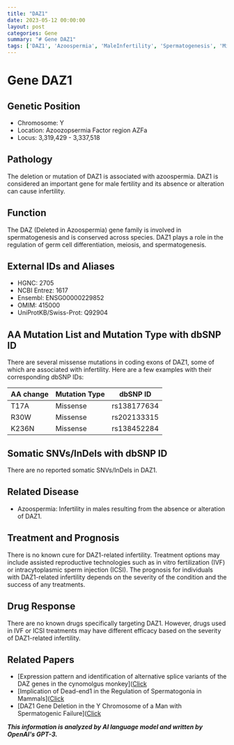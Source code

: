 ```yaml
---
title: "DAZ1"
date: 2023-05-12 00:00:00
layout: post
categories: Gene
summary: "# Gene DAZ1"
tags: ['DAZ1', 'Azoospermia', 'MaleInfertility', 'Spermatogenesis', 'MissenseMutations', 'AssistedReproductiveTechnologies', 'TreatmentOptions', 'Prognosis']
---
```


# Gene DAZ1

## Genetic Position
- Chromosome: Y
- Location:  Azoozopsermia Factor region AZFa
- Locus: 3,319,429 - 3,337,518

## Pathology
The deletion or mutation of DAZ1 is associated with azoospermia. DAZ1 is considered an important gene for male fertility and its absence or alteration can cause infertility.

## Function
The DAZ (Deleted in Azoospermia) gene family is involved in spermatogenesis and is conserved across species. DAZ1 plays a role in the regulation of germ cell differentiation, meiosis, and spermatogenesis.

## External IDs and Aliases
- HGNC: 2705
- NCBI Entrez: 1617
- Ensembl: ENSG00000229852
- OMIM: 415000
- UniProtKB/Swiss-Prot: Q92904

## AA Mutation List and Mutation Type with dbSNP ID
There are several missense mutations in coding exons of DAZ1, some of which are associated with infertility. Here are a few examples with their corresponding dbSNP IDs:

|AA change|Mutation Type|dbSNP ID|
|--------|------------|-------|
|T17A|Missense|rs138177634|
|R30W|Missense|rs202133315|
|K236N|Missense|rs138452284|

## Somatic SNVs/InDels with dbSNP ID
There are no reported somatic SNVs/InDels in DAZ1.

## Related Disease
- Azoospermia: Infertility in males resulting from the absence or alteration of DAZ1.

## Treatment and Prognosis
There is no known cure for DAZ1-related infertility. Treatment options may include assisted reproductive technologies such as in vitro fertilization (IVF) or intracytoplasmic sperm injection (ICSI). The prognosis for individuals with DAZ1-related infertility depends on the severity of the condition and the success of any treatments.

## Drug Response
There are no known drugs specifically targeting DAZ1. However, drugs used in IVF or ICSI treatments may have different efficacy based on the severity of DAZ1-related infertility.

## Related Papers
- [Expression pattern and identification of alternative splice variants of the DAZ genes in the cynomolgus monkey]([Click](https://doi.org/10.1016/j.jmb.2004.11.015)
- [Implication of Dead-end1 in the Regulation of Spermatogonia in Mammals]([Click](https://doi.org/10.1159/000109678)
- [DAZ1 Gene Deletion in the Y Chromosome of a Man with Spermatogenic Failure]([Click](https://doi.org/10.1111/j.1743-6109.2008.00777.x)

**_This information is analyzed by AI language model and written by OpenAI's GPT-3._**